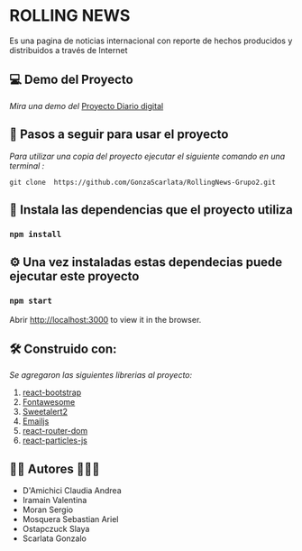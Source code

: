 # ROLLING NEWS

Es una pagina de noticias internacional con reporte de hechos producidos y distribuidos a través de Internet

## 💻 Demo del Proyecto

_Mira una demo del_ [Proyecto Diario digital](https://rollingnewsg2.netlify.app/)

## 📄 Pasos a seguir para usar el proyecto
_Para utilizar una copia del proyecto ejecutar el siguiente comando en una terminal :_

`git clone  https://github.com/GonzaScarlata/RollingNews-Grupo2.git`

## 🔧 Instala las dependencias que el proyecto utiliza
### `npm install`

## ⚙ Una vez instaladas estas dependecias puede ejecutar este proyecto
### `npm start`

Abrir [http://localhost:3000](http://localhost:3000) to view it in the browser.

## 🛠 Construido con:

_Se agregaron las siguientes librerias al proyecto:_

1. [react-bootstrap](https://react-bootstrap.github.io/)
1. [Fontawesome](https://fontawesome.com/)
1. [Sweetalert2](https://sweetalert2.github.io/)
1. [Emailjs](https://www.emailjs.com/)
1. [react-router-dom](https://reactrouter.com/)
1. [react-particles-js](https://www.npmjs.com/package/react-particles-js)


## 🧑👩 Autores 🧒👱‍♂️
- D'Amichici Claudia Andrea
- Iramain Valentina
- Moran Sergio
- Mosquera Sebastian Ariel
- Ostapczuck Slaya
- Scarlata Gonzalo
